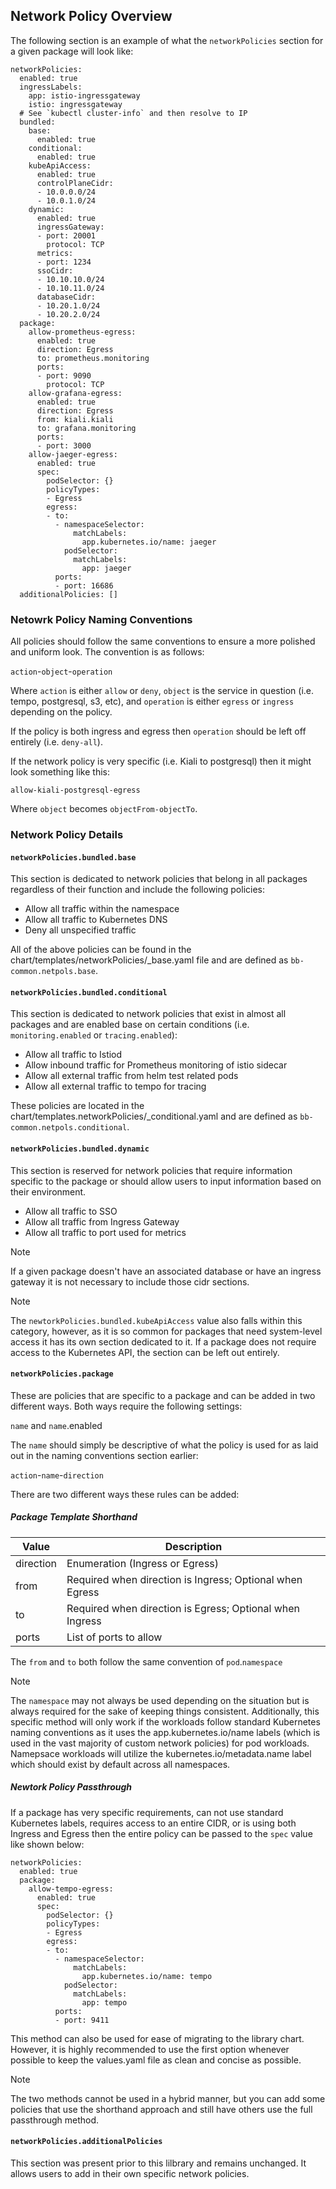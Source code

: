 ## Network Policy Overview

The following section is an example of what the `networkPolicies` section for a given package will look like:

```
networkPolicies:
  enabled: true
  ingressLabels:
    app: istio-ingressgateway
    istio: ingressgateway
  # See `kubectl cluster-info` and then resolve to IP
  bundled:
    base:
      enabled: true
    conditional:
      enabled: true
    kubeApiAccess:
      enabled: true
      controlPlaneCidr:
      - 10.0.0.0/24
      - 10.0.1.0/24
    dynamic:
      enabled: true
      ingressGateway:
      - port: 20001
        protocol: TCP
      metrics:
      - port: 1234
      ssoCidr:
      - 10.10.10.0/24
      - 10.10.11.0/24
      databaseCidr:
      - 10.20.1.0/24
      - 10.20.2.0/24
  package:
    allow-prometheus-egress:
      enabled: true
      direction: Egress
      to: prometheus.monitoring
      ports:
      - port: 9090
        protocol: TCP
    allow-grafana-egress:
      enabled: true
      direction: Egress
      from: kiali.kiali
      to: grafana.monitoring
      ports:
      - port: 3000
    allow-jaeger-egress:
      enabled: true
      spec:
        podSelector: {}
        policyTypes:
        - Egress
        egress:
        - to:
          - namespaceSelector:
              matchLabels:
                app.kubernetes.io/name: jaeger
            podSelector:
              matchLabels:
                app: jaeger
          ports:
          - port: 16686      
  additionalPolicies: []
```

### Netowrk Policy Naming Conventions

All policies should follow the same conventions to ensure a more polished and uniform look.  The convention is as follows:

`action`-`object`-`operation`

Where `action` is either `allow` or `deny`, `object` is the service in question (i.e. tempo, postgresql, s3, etc), and `operation` is either `egress` or `ingress` depending on the policy.  

If the policy is both ingress and egress then `operation` should be left off entirely (i.e. `deny-all`).  

If the network policy is very specific (i.e. Kiali to postgresql) then it might look something like this:

`allow-kiali-postgresql-egress`

Where `object` becomes `objectFrom-objectTo`.

### Network Policy Details

#### `networkPolicies.bundled.base`

This section is dedicated to network policies that belong in all packages regardless of their function and include the following policies:

- Allow all traffic within the namespace
- Allow all traffic to Kubernetes DNS
- Deny all unspecified traffic

All of the above policies can be found in the chart/templates/networkPolicies/_base.yaml file and are defined as `bb-common.netpols.base`.

#### `networkPolicies.bundled.conditional`

This section is dedicated to network policies that exist in almost all packages and are enabled base on certain conditions (i.e. `monitoring.enabled` or `tracing.enabled`):

- Allow all traffic to Istiod
- Allow inbound traffic for Prometheus monitoring of istio sidecar
- Allow all external traffic from helm test related pods
- Allow all external traffic to tempo for tracing

These policies are located in the chart/templates.networkPolicies/_conditional.yaml and are defined as `bb-common.netpols.conditional`.

#### `networkPolicies.bundled.dynamic`

This section is reserved for network policies that require information specific to the package or should allow users to input information based on their environment.

- Allow all traffic to SSO
- Allow all traffic from Ingress Gateway
- Allow all traffic to port used for metrics

> [!NOTE]
> If a given package doesn't have an associated database or have an ingress gateway it is not necessary to include those cidr sections.

> [!NOTE]
> The `newtorkPolicies.bundled.kubeApiAccess` value also falls within this category, however, as it is so common for packages that need system-level access it has its own section dedicated to it.  If a package does not require access to the Kubernetes API, the section can be left out entirely.

#### `networkPolicies.package`

These are policies that are specific to a package and can be added in two different ways.  Both ways require the following settings:

`name` and `name`.enabled

The `name` should simply be descriptive of what the policy is used for as laid out in the naming conventions section earlier:

`action`-`name`-`direction`

There are two different ways these rules can be added:

##### Package Template Shorthand

| Value | Description |
| --- | --- |
| direction | Enumeration (Ingress or Egress) |
| from | Required when direction is Ingress; Optional when Egress |
| to | Required when direction is Egress; Optional when Ingress |
| ports | List of ports to allow |

The `from` and `to` both follow the same convention of `pod`.`namespace`

> [!NOTE]
> The `namespace` may not always be used depending on the situation but is always required for the sake of keeping things consistent.  Additionally, this specific method will only work if the workloads follow standard Kubernetes naming conventions as it uses the app.kubernetes.io/name labels (which is used in the vast majority of custom network policies) for pod workloads.  Namepsace workloads will utilize the kubernetes.io/metadata.name label which should exist by default across all namespaces.

##### Newtork Policy Passthrough

If a package has very specific requirements, can not use standard Kubernetes labels, requires access to an entire CIDR, or is using both Ingress and Egress then the entire policy can be passed to the `spec` value like shown below:

```
networkPolicies:
  enabled: true
  package:
    allow-tempo-egress:
      enabled: true
      spec:
        podSelector: {}
        policyTypes:
        - Egress
        egress:
        - to:
          - namespaceSelector:
              matchLabels:
                app.kubernetes.io/name: tempo
            podSelector:
              matchLabels:
                app: tempo
          ports:
          - port: 9411
```

This method can also be used for ease of migrating to the library chart.  However, it is highly recommended to use the first option whenever possible to keep the values.yaml file as clean and concise as possible.

> [!NOTE]
> The two methods cannot be used in a hybrid manner, but you can add some policies that use the shorthand approach and still have others use the full passthrough method.

#### `networkPolicies.additionalPolicies`

This section was present prior to this lilbrary and remains unchanged.  It allows users to add in their own specific network policies.